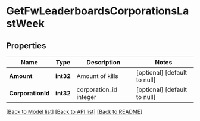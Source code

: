 # GetFwLeaderboardsCorporationsLastWeek

## Properties
Name | Type | Description | Notes
------------ | ------------- | ------------- | -------------
**Amount** | **int32** | Amount of kills | [optional] [default to null]
**CorporationId** | **int32** | corporation_id integer | [optional] [default to null]

[[Back to Model list]](../README.md#documentation-for-models) [[Back to API list]](../README.md#documentation-for-api-endpoints) [[Back to README]](../README.md)


